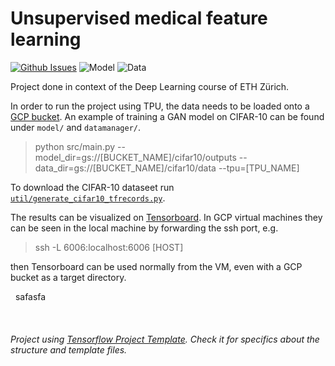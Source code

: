 ﻿# Unsupervised medical feature learning

[![Github Issues](https://img.shields.io/github/issues/niladell/unsupervised-medical-learning.svg)](https://github.com/niladell/unsupervised-medical-learning/issues) 
![Model](https://img.shields.io/badge/Model%20on%20TPU-passing-green.svg)
![Data](https://img.shields.io/badge/Dataloader%20for%20TPU-passing-green.svg)

Project done in context of the Deep Learning course of ETH Zürich.

In order to run the project using TPU, the data needs to be loaded onto a [GCP bucket](https://cloud.google.com/storage/docs/creating-buckets). An example of training a GAN model on CIFAR-10 can be found under `model/` and `datamanager/`. 
> python src/main.py --model_dir=gs://[BUCKET_NAME]/cifar10/outputs --data_dir=gs://[BUCKET_NAME]/cifar10/data  --tpu=[TPU_NAME]

To download the CIFAR-10 dataseet run [`util/generate_cifar10_tfrecords.py`](https://github.com/niladell/unsupervised-medical-learning/blob/master/src/util/generate_cifar10_tfrecords.py).

The results can be visualized on [Tensorboard](https://www.tensorflow.org/guide/summaries_and_tensorboard). In GCP virtual machines they can be seen in the local machine by forwarding the ssh port, e.g.

> ssh -L 6006:localhost:6006 [HOST]

then Tensorboard can be used normally from the VM, even with a GCP bucket as a target directory.

&nbsp; safasfa

&nbsp;

###### _Project using [Tensorflow Project Template](https://github.com/niladell/tensorflow-project-template). Check it for specifics about the structure and template files._
